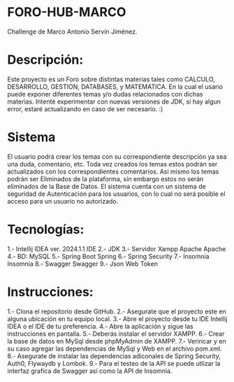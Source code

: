 # FORO-HUB-MARCO
Challenge de Marco Antonio Servín Jiménez.

# Descripción:
Este proyecto es un Foro sobre distintas materias tales como CALCULO, DESARROLLO, GESTION, DATABASES, y MATEMATICA. En la cual el usario puede exponer diferentes temas y/o dudas relacionados con dichas materias. Intenté experimentar con nuevas versiones de JDK, si hay algun error, estaré actualizando en caso de ser necesario. :)

# Sistema

El usuario podrá crear los temas con su correspondiente descripción ya sea una duda, comentario, etc.
Toda vez creados los temas estos podrán ser actualizados con los correspondientes comentarios.
Así mismo los temas podrán ser Eliminados de la plataforma, sin embargo estos no serán eliminados de la Base de Datos.
El sistema cuenta con un sistema de seguridad de Autenticación para los usuarios, con lo cual no será posible el acceso para un usuario no autorizado.

# Tecnologías:

  1.- Intellij IDEA ver. 2024.1.1 IDE
  2.- JDK 
  3.- Servidor Xampp Apache Apache
  4.- BD: MySQL
  5.- Spring Boot Spring
  6.- Spring Security
  7.- Insomnia Insomnia
  8.- Swagger Swagger
  9.- Json Web Token 
  
# Instrucciones:

  1.- Clona el repositorio desde GitHub.
  2.- Asegurate que el proyecto este en alguna ubicación en tu equipo local.
  3.- Abre el proyecto desde tu IDE Intellij IDEA o el IDE de tu preferencia.
  4.- Abre la aplicación y sigue las instrucciones en pantalla.
  5.- Deberás instalar el servidor XAMPP.
  6.- Crear la base de datos en MySql desde phpMyAdmin de XAMPP.
  7.- Veriricar y en su caso agregar las dependencias de MySql y Web en el archivo pom.xml.
  8.- Asegurate de instalar las dependencias adiconales de Spring Security, Auth0, Flywaydb y Lombok.
  9.- Para el testeo de la API se puede utlizar la interfaz grafica de Swagger así como la API de Insomnia.
